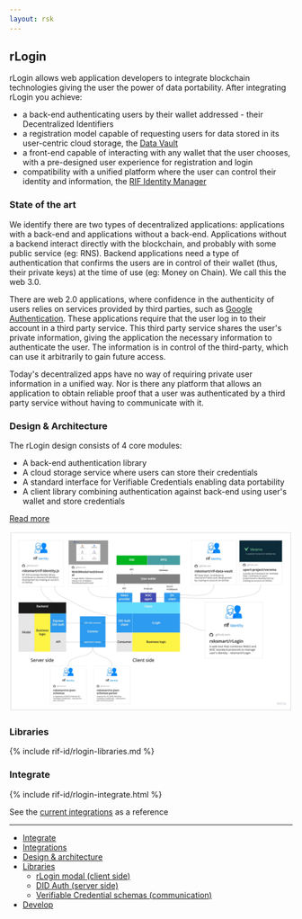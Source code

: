 ```yaml
---
layout: rsk
---
```


## rLogin

rLogin allows web application developers to integrate blockchain technologies giving the user the power of data portability. After integrating rLogin you achieve:
- a back-end authenticating users by their wallet addressed - their Decentralized Identifiers
- a registration model capable of requesting users for data stored in its user-centric cloud storage, the [Data Vault](../data-vault)
- a front-end capable of interacting with any wallet that the user chooses, with a pre-designed user experience for registration and login
- compatibility with a unified platform where the user can control their identity and information, the [RIF Identity Manager](../manager)

### State of the art

We identify there are two types of decentralized applications: applications with a back-end and applications without a back-end. Applications without a backend interact directly with the blockchain, and probably with some public service (eg: RNS). Backend applications need a type of authentication that confirms the users are in control of their wallet (thus, their private keys) at the time of use (eg: Money on Chain). We call this the web 3.0.

There are web 2.0 applications, where confidence in the authenticity of users relies on services provided by third parties, such as [Google Authentication](https://developers.google.com/identity). These applications require that the user log in to their account in a third party service. This third party service shares the user's private information, giving the application the necessary information to authenticate the user. The information is in control of the third-party, which can use it arbitrarily to gain future access.

Today's decentralized apps have no way of requiring private user information in a unified way. Nor is there any platform that allows an application to obtain reliable proof that a user was authenticated by a third party service without having to communicate with it.

### Design & Architecture

The rLogin design consists of 4 core modules:

- A back-end authentication library
- A cloud storage service where users can store their credentials
- A standard interface for Verifiable Credentials enabling data portability
- A client library combining authentication against back-end using user's wallet and store credentials

[Read more](./architecture)

![rlogin-architecture](./assets/rlogin-architecture.jpg)

### Libraries

{% include rif-id/rlogin-libraries.md %}

### Integrate

{% include rif-id/rlogin-integrate.html %}

See the [current integrations](./integrations) as a reference

---

- [Integrate](integrate)
- [Integrations](integrations)
- [Design & architecture](architecture)
- [Libraries](libraries)
  - [rLogin modal (client side)](libraries/modal)
  - [DID Auth (server side)](libraries/express-did-auth)
  - [Verifiable Credential schemas (communication)](libraries/vc-json-schemas)
- [Develop](develop)

